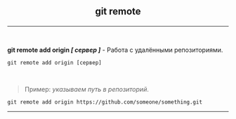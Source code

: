## <p style='text-align:center'>git remote</p>
---
<br>

**git remote add origin *[ сервер ]*** - Работа с удалёнными репозиториями.
```bash=
git remote add origin [сервер]
```
<br>

>Пример: *указываем путь в репозиторий*.
```bash=
git remote add origin https://github.com/someone/something.git
```
---
